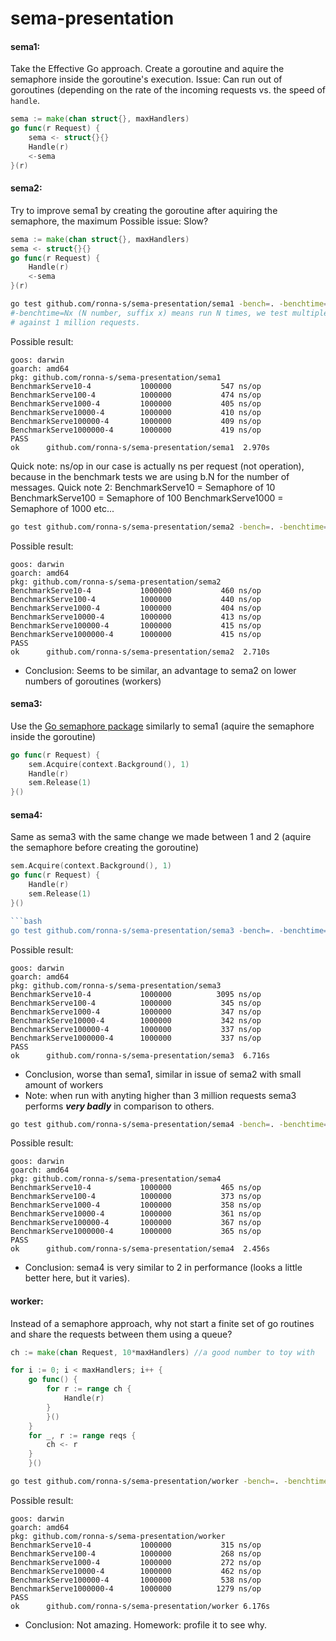 # sema-presentation


#### sema1:
Take the Effective Go approach. Create a goroutine and aquire the semaphore inside the goroutine's execution.
Issue: Can run out of goroutines (depending on the rate of the incoming requests vs. the speed of `handle`.
```go
sema := make(chan struct{}, maxHandlers)
go func(r Request) {
    sema <- struct{}{}
    Handle(r)
    <-sema
}(r)

```
#### sema2:
Try to improve sema1 by creating the goroutine after aquiring the semaphore, the maximum
Possible issue: Slow?
```go
sema := make(chan struct{}, maxHandlers)
sema <- struct{}{}
go func(r Request) {
    Handle(r)
    <-sema
}(r)
```

```bash
go test github.com/ronna-s/sema-presentation/sema1 -bench=. -benchtime=1000000x
#-benchtime=Nx (N number, suffix x) means run N times, we test multiple number of workers
# against 1 million requests.
```
Possible result:
```
goos: darwin
goarch: amd64
pkg: github.com/ronna-s/sema-presentation/sema1
BenchmarkServe10-4        	 1000000	       547 ns/op
BenchmarkServe100-4       	 1000000	       474 ns/op
BenchmarkServe1000-4      	 1000000	       405 ns/op
BenchmarkServe10000-4     	 1000000	       410 ns/op
BenchmarkServe100000-4    	 1000000	       409 ns/op
BenchmarkServe1000000-4   	 1000000	       419 ns/op
PASS
ok  	github.com/ronna-s/sema-presentation/sema1	2.970s
```

Quick note: ns/op in our case is actually ns per request (not operation), because in the benchmark tests we are using b.N for the number of messages.
Quick note 2: 
BenchmarkServe10 = Semaphore of 10
BenchmarkServe100 = Semaphore of 100
BenchmarkServe1000 = Semaphore of 1000
etc...

```bash
go test github.com/ronna-s/sema-presentation/sema2 -bench=. -benchtime=1000000x
```
Possible result:
```
goos: darwin
goarch: amd64
pkg: github.com/ronna-s/sema-presentation/sema2
BenchmarkServe10-4        	 1000000	       460 ns/op
BenchmarkServe100-4       	 1000000	       440 ns/op
BenchmarkServe1000-4      	 1000000	       404 ns/op
BenchmarkServe10000-4     	 1000000	       413 ns/op
BenchmarkServe100000-4    	 1000000	       415 ns/op
BenchmarkServe1000000-4   	 1000000	       415 ns/op
PASS
ok  	github.com/ronna-s/sema-presentation/sema2	2.710s
```

- Conclusion: Seems to be similar, an advantage to sema2 on lower numbers of goroutines (workers)

#### sema3:
Use the [Go semaphore package](https://godoc.org/golang.org/x/sync/semaphore) similarly to sema1 (aquire the semaphore inside the goroutine)
```go
go func(r Request) {
    sem.Acquire(context.Background(), 1)
    Handle(r)
    sem.Release(1)
}()
```
#### sema4:
Same as sema3 with the same change we made between 1 and 2 (aquire the semaphore before creating the goroutine)
```go
sem.Acquire(context.Background(), 1)
go func(r Request) {
    Handle(r)
    sem.Release(1)
}()

```bash
go test github.com/ronna-s/sema-presentation/sema3 -bench=. -benchtime=1000000x
```
Possible result:
```
goos: darwin
goarch: amd64
pkg: github.com/ronna-s/sema-presentation/sema3
BenchmarkServe10-4        	 1000000	      3095 ns/op
BenchmarkServe100-4       	 1000000	       345 ns/op
BenchmarkServe1000-4      	 1000000	       347 ns/op
BenchmarkServe10000-4     	 1000000	       342 ns/op
BenchmarkServe100000-4    	 1000000	       337 ns/op
BenchmarkServe1000000-4   	 1000000	       337 ns/op
PASS
ok  	github.com/ronna-s/sema-presentation/sema3	6.716s
```

- Conclusion, worse than sema1, similar in issue of sema2 with small amount of workers
- Note: when run with anyting higher than 3 million requests sema3 performs **_very badly_** in comparison to others. 
 
```bash
go test github.com/ronna-s/sema-presentation/sema4 -bench=. -benchtime=1000000x
```
Possible result:
```
goos: darwin
goarch: amd64
pkg: github.com/ronna-s/sema-presentation/sema4
BenchmarkServe10-4        	 1000000	       465 ns/op
BenchmarkServe100-4       	 1000000	       373 ns/op
BenchmarkServe1000-4      	 1000000	       358 ns/op
BenchmarkServe10000-4     	 1000000	       361 ns/op
BenchmarkServe100000-4    	 1000000	       367 ns/op
BenchmarkServe1000000-4   	 1000000	       365 ns/op
PASS
ok  	github.com/ronna-s/sema-presentation/sema4	2.456s
```

- Conclusion: sema4 is very similar to 2 in performance (looks a little better here, but it varies).

#### worker:
Instead of a semaphore approach, why not start a finite set of go routines and share the requests between them using a queue?

```go
ch := make(chan Request, 10*maxHandlers) //a good number to toy with

for i := 0; i < maxHandlers; i++ {
    go func() {
        for r := range ch {
            Handle(r)
        }
		}()
	}
	for _, r := range reqs {
		ch <- r
	}
    }()
```

```bash
go test github.com/ronna-s/sema-presentation/worker -bench=. -benchtime=1000000x
```
Possible result:
```
goos: darwin
goarch: amd64
pkg: github.com/ronna-s/sema-presentation/worker
BenchmarkServe10-4        	 1000000	       315 ns/op
BenchmarkServe100-4       	 1000000	       268 ns/op
BenchmarkServe1000-4      	 1000000	       272 ns/op
BenchmarkServe10000-4     	 1000000	       462 ns/op
BenchmarkServe100000-4    	 1000000	       538 ns/op
BenchmarkServe1000000-4   	 1000000	      1279 ns/op
PASS
ok  	github.com/ronna-s/sema-presentation/worker	6.176s
```

- Conclusion: Not amazing. Homework: profile it to see why.
